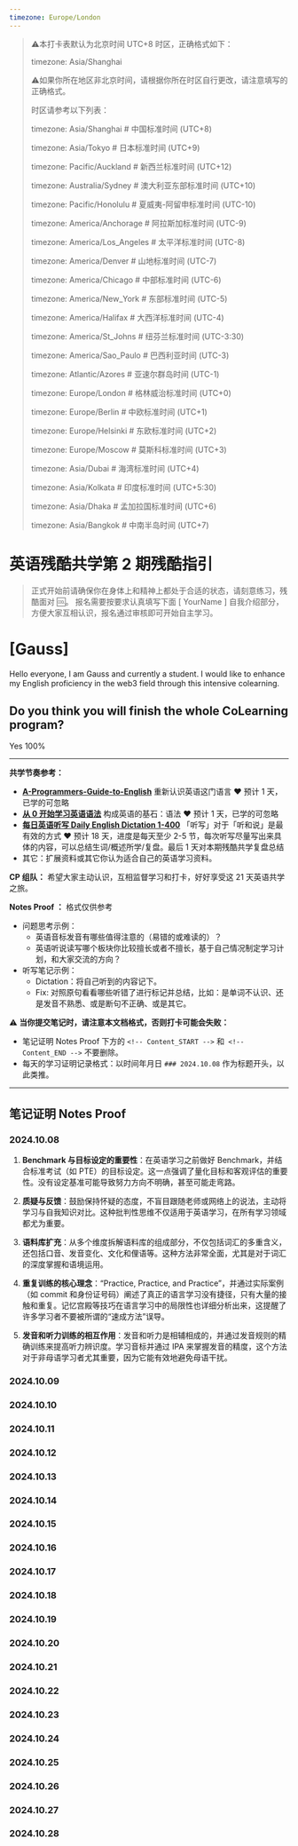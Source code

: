 ```yaml
---
timezone: Europe/London
---
```


> ⚠️本打卡表默认为北京时间 UTC+8 时区，正确格式如下：
>
> timezone: Asia/Shanghai
>
> ⚠️如果你所在地区非北京时间，请根据你所在时区自行更改，请注意填写的正确格式。
>
> 时区请参考以下列表：
>
> timezone: Asia/Shanghai # 中国标准时间 (UTC+8)
>
> timezone: Asia/Tokyo # 日本标准时间 (UTC+9)
>
> timezone: Pacific/Auckland # 新西兰标准时间 (UTC+12)
>
> timezone: Australia/Sydney # 澳大利亚东部标准时间 (UTC+10)
>
> timezone: Pacific/Honolulu # 夏威夷-阿留申标准时间 (UTC-10)
>
> timezone: America/Anchorage # 阿拉斯加标准时间 (UTC-9)
>
> timezone: America/Los_Angeles # 太平洋标准时间 (UTC-8)
>
> timezone: America/Denver # 山地标准时间 (UTC-7)
>
> timezone: America/Chicago # 中部标准时间 (UTC-6)
>
> timezone: America/New_York # 东部标准时间 (UTC-5)
>
> timezone: America/Halifax # 大西洋标准时间 (UTC-4)
>
> timezone: America/St_Johns # 纽芬兰标准时间 (UTC-3:30)
>
> timezone: America/Sao_Paulo # 巴西利亚时间 (UTC-3)
>
> timezone: Atlantic/Azores # 亚速尔群岛时间 (UTC-1)
>
> timezone: Europe/London # 格林威治标准时间 (UTC+0)
>
> timezone: Europe/Berlin # 中欧标准时间 (UTC+1)
>
> timezone: Europe/Helsinki # 东欧标准时间 (UTC+2)
>
> timezone: Europe/Moscow # 莫斯科标准时间 (UTC+3)
>
> timezone: Asia/Dubai # 海湾标准时间 (UTC+4)
>
> timezone: Asia/Kolkata # 印度标准时间 (UTC+5:30)
>
> timezone: Asia/Dhaka # 孟加拉国标准时间 (UTC+6)
>
> timezone: Asia/Bangkok # 中南半岛时间 (UTC+7)



# 英语残酷共学第 2 期残酷指引

> 正式开始前请确保你在身体上和精神上都处于合适的状态，请刻意练习，残酷面对 🆒。 报名需要按要求认真填写下面 [ YourName ] 自我介绍部分，方便大家互相认识，报名通过审核即可开始自主学习。

# [Gauss]

Hello everyone, I am Gauss and currently a student. I would like to enhance my English proficiency in the web3 field through this intensive colearning.

## Do you think you will finish the whole CoLearning program?

Yes 100%

---

**共学节奏参考：**

- [**A-Programmers-Guide-to-English**](https://github.com/yujiangshui/A-Programmers-Guide-to-English) 重新认识英语这门语言 ❤️ 预计 1 天，已学的可忽略
- [**从 0 开始学习英语语法**](https://hzpt-inet-club.github.io/english-note/) 构成英语的基石：语法 ❤️ 预计 1 天，已学的可忽略
- [**每日英语听写 Daily English Dictation 1-400**](https://www.bilibili.com/video/BV1U7411a7xG?p=3&vd_source=bc0666711d2280c24d54945ab9c11146) 「听写」对于「听和说」是最有效的方式 ❤️ 预计 18 天，进度是每天至少 2-5 节，每次听写尽量写出来具体的内容，可以总结生词/概述所学/复盘。最后 1 天对本期残酷共学复盘总结
- 其它：扩展资料或其它你认为适合自己的英语学习资料。

**CP 组队：**  希望大家主动认识，互相监督学习和打卡，好好享受这 21 天英语共学之旅。

**Notes Proof ：** 格式仅供参考

- 问题思考示例：
  - 英语音标发音有哪些值得注意的（易错的或难读的）？
  - 英语听说读写哪个板块你比较擅长或者不擅长，基于自己情况制定学习计划，和大家交流的方向？
- 听写笔记示例：
  - Dictation：将自己听到的内容记下。
  - Fix: 对照原句看看哪些听错了进行标记并总结，比如：是单词不认识、还是发音不熟悉、或是断句不正确、或是其它。

⚠️ **当你提交笔记时，请注意本文档格式，否则打卡可能会失败：**

- 笔记证明 Notes Proof 下方的 `<!-- Content_START -->` 和` <!-- Content_END -->` 不要删除。
- 每天的学习证明记录格式：以时间年月日 `### 2024.10.08` 作为标题开头，以此类推。

---

## 笔记证明 Notes Proof

<!-- Content_START --> 

### 2024.10.08


1. **Benchmark 与目标设定的重要性**：在英语学习之前做好 Benchmark，并结合标准考试（如 PTE）的目标设定。这一点强调了量化目标和客观评估的重要性。没有设定基准可能导致努力方向不明确，甚至可能走弯路。

2. **质疑与反馈**：鼓励保持怀疑的态度，不盲目跟随老师或网络上的说法，主动将学习与自我知识对比。这种批判性思维不仅适用于英语学习，在所有学习领域都尤为重要。

3. **语料库扩充**：从多个维度拆解语料库的组成部分，不仅包括词汇的多重含义，还包括口音、发音变化、文化和俚语等。这种方法非常全面，尤其是对于词汇的深度掌握和语境运用。

4. **重复训练的核心理念**：“Practice, Practice, and Practice”，并通过实际案例（如 commit 和身份证号码）阐述了真正的语言学习没有捷径，只有大量的接触和重复。记忆宫殿等技巧在语言学习中的局限性也详细分析出来，这提醒了许多学习者不要被所谓的“速成方法”误导。

5. **发音和听力训练的相互作用**：发音和听力是相辅相成的，并通过发音规则的精确训练来提高听力辨识度。学习音标并通过 IPA 来掌握发音的精度，这个方法对于非母语学习者尤其重要，因为它能有效地避免母语干扰。


### 2024.10.09



### 2024.10.10



### 2024.10.11



### 2024.10.12



### 2024.10.13



### 2024.10.14



### 2024.10.15



### 2024.10.16



### 2024.10.17



### 2024.10.18



### 2024.10.19



### 2024.10.20



### 2024.10.21



### 2024.10.22



### 2024.10.23



### 2024.10.24



### 2024.10.25



### 2024.10.26



### 2024.10.27



### 2024.10.28




<!-- Content_END -->
